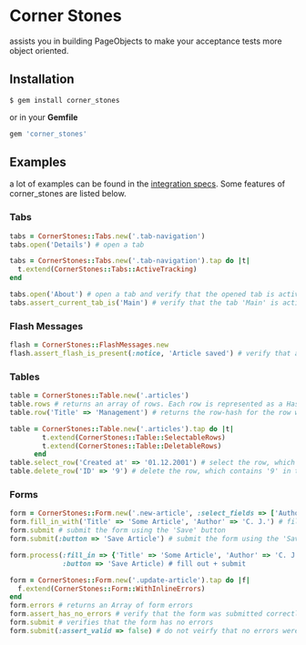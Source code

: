 # Corner Stones

assists you in building PageObjects to make your acceptance tests more object oriented.

## Installation

``` terminal
$ gem install corner_stones
```

or in your **Gemfile**

``` ruby
gem 'corner_stones'
```

## Examples

a lot of examples can be found in the [integration specs](https://github.com/senny/corner_stones/tree/master/spec/integration).
Some features of corner_stones are listed below.

### Tabs

```ruby
tabs = CornerStones::Tabs.new('.tab-navigation')
tabs.open('Details') # open a tab
```

```ruby
tabs = CornerStones::Tabs.new('.tab-navigation').tap do |t|
  t.extend(CornerStones::Tabs::ActiveTracking)
end

tabs.open('About') # open a tab and verify that the opened tab is active
tabs.assert_current_tab_is('Main') # verify that the tab 'Main' is active
```

### Flash Messages

```ruby
flash = CornerStones::FlashMessages.new
flash.assert_flash_is_present(:notice, 'Article saved') # verify that a given flash message is present
```

### Tables

```ruby
table = CornerStones::Table.new('.articles')
table.rows # returns an array of rows. Each row is represented as a Hash {header} => {value}
table.row('Title' => 'Management') # returns the row-hash for the row with 'Management' in the 'Title' column
```

```ruby
table = CornerStones::Table.new('.articles').tap do |t|
        t.extend(CornerStones::Table::SelectableRows)
        t.extend(CornerStones::Table::DeletableRows)
      end
table.select_row('Created at' => '01.12.2001') # select the row, which has '01.12.2001' in the 'Created at' column
table.delete_row('ID' => '9') # delete the row, which contains '9' in the 'ID' column
```

### Forms

```ruby
form = CornerStones::Form.new('.new-article', :select_fields => ['Author'])
form.fill_in_with('Title' => 'Some Article', 'Author' => 'C. J.') # fill out the form
form.submit # submit the form using the 'Save' button
form.submit(:button => 'Save Article') # submit the form using the 'Save Article' button

form.process(:fill_in => {'Title' => 'Some Article', 'Author' => 'C. J.'},
             :button => 'Save Article) # fill out + submit
```

```ruby
form = CornerStones::Form.new('.update-article').tap do |f|
  f.extend(CornerStones::Form::WithInlineErrors)
end
form.errors # returns an Array of form errors
form.assert_has_no_errors # verify that the form was submitted correctly
form.submit # verifies that the form has no errors
form.submit(:assert_valid => false) # do not veirfy that no errors were present
```
